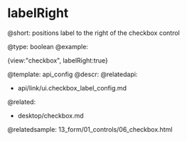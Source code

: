 labelRight
=============

@short:
	positions label to the right of the checkbox control

@type: boolean
@example:

{view:"checkbox", labelRight:true}	

@template:	api_config
@descr:
@relatedapi:
- api/link/ui.checkbox_label_config.md

@related:
- desktop/checkbox.md

@relatedsample:
13_form/01_controls/06_checkbox.html